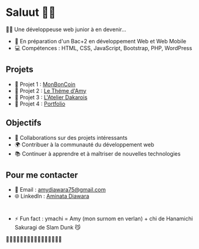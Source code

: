 # Saluut 👋🏾
🥷🏾 Une développeuse web junior à en devenir...
- 🌱  En préparation d'un Bac+2 en développement Web et Web Mobile
- 💻  Compétences : HTML, CSS, JavaScript, Bootstrap, PHP, WordPress

## Projets

- 🚀 Projet 1 : [MonBonCoin](https://github.com/ymachi/MonBonCoin)
- 🚀 Projet 2 : [Le Théme d'Amy](https://unexpiated-vendors.000webhostapp.com/)
- 🚀 Projet 3 : [L'Atelier Dakarois](https://ymachi.github.io/AtelierDakarois/)
- 🚀 Projet 4 : [Portfolio](https://ymachi.github.io/CVAminataDiawara/)

## Objectifs

- 👯 Collaborations sur des projets intéressants
- 🌍 Contribuer à la communauté du développement web
- 📚 Continuer à apprendre et à maîtriser de nouvelles technologies

## Pour me contacter 
- 📧 Email : [amydiawara75@gmail.com](mailto:amydiawara75@gmail.com)
- 🌐 LinkedIn : [Aminata Diawara](https://www.linkedin.com/in/aminata-diawara-92591b289/)

#
- ⚡ Fun fact : ymachi = Amy (mon surnom en verlan) + chi de Hanamichi Sakuragi de Slam Dunk 😼

 
🫶🏾🫶🏾🫶🏾🫶🏾🫶🏾🫶🏾🫶🏾🫶🏾

<!--
**ymachi/ymachi** is a ✨ _special_ ✨ repository because its `README.md` (this file) appears on your GitHub profile.

Here are some ideas to get you started:

- 🔭 I’m currently working on ...
- 🌱 I’m currently learning ...
- 👯 I’m looking to collaborate on ...
- 🤔 I’m looking for help with ...
- 💬 Ask me about ...
- 📫 How to reach me: ...
- 😄 Pronouns: ...
- ⚡ Fun fact: ...
-->
